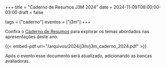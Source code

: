 +++
title = "Caderno de Resumos J3M 2024"
date = 2024-11-09T08:00:00-03:00
draft = false

tags = ["caderno"]
eventos = ["j3m"]
+++

Confira o [Caderno de Resumos](/arquivos/2024/j3m/j3m_caderno_2024.pdf) para explorar os temas abordados nas apresentações deste ano.

{{< embed-pdf url="/arquivos/2024/j3m/j3m_caderno_2024.pdf" >}}

Após o evento esse documento será atualizado, adicionando as bancas avaliadoras.